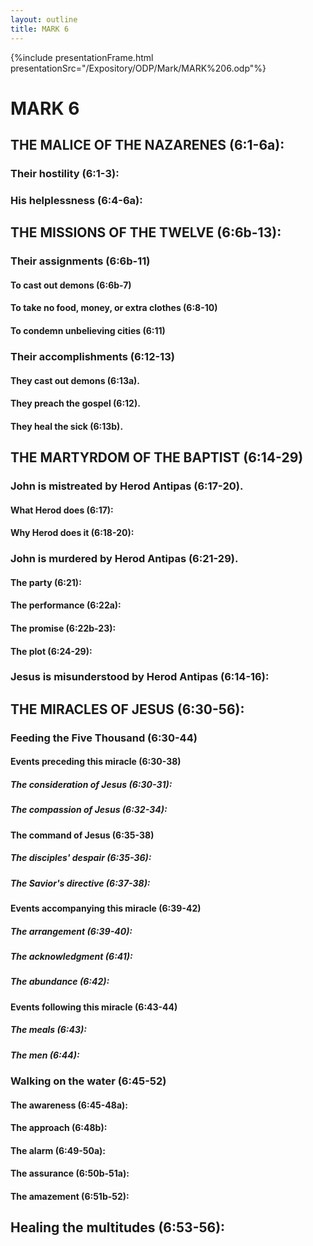 ```yaml
---
layout: outline
title: MARK 6
---
```

{%include presentationFrame.html presentationSrc="/Expository/ODP/Mark/MARK%206.odp"%}

# MARK 6
## THE MALICE OF THE NAZARENES (6:1-6a): 
###  Their hostility (6:1-3): 
###  His helplessness (6:4-6a): 
## THE MISSIONS OF THE TWELVE (6:6b-13): 
###  Their assignments (6:6b-11) 
####  To cast out demons (6:6b-7) 
####  To take no food, money, or extra clothes (6:8-10) 
####  To condemn unbelieving cities (6:11) 
###  Their accomplishments (6:12-13) 
####  They cast out demons (6:13a). 
####  They preach the gospel (6:12). 
####  They heal the sick (6:13b). 
## THE MARTYRDOM OF THE BAPTIST (6:14-29) 
###  John is mistreated by Herod Antipas (6:17-20). 
####  What Herod does (6:17): 
####  Why Herod does it (6:18-20): 
###  John is murdered by Herod Antipas (6:21-29). 
####  The party (6:21): 
####  The performance (6:22a): 
####  The promise (6:22b-23): 
####  The plot (6:24-29): 
###  Jesus is misunderstood by Herod Antipas (6:14-16): 
## THE MIRACLES OF JESUS (6:30-56): 
###  Feeding the Five Thousand (6:30-44) 
####  Events preceding this miracle (6:30-38) 
#####  The consideration of Jesus (6:30-31): 
#####  The compassion of Jesus (6:32-34): 
####  The command of Jesus (6:35-38) 
#####  The disciples\' despair (6:35-36): 
#####  The Savior\'s directive (6:37-38): 
####  Events accompanying this miracle (6:39-42) 
#####  The arrangement (6:39-40): 
#####  The acknowledgment (6:41): 
#####  The abundance (6:42): 
####  Events following this miracle (6:43-44) 
#####  The meals (6:43): 
#####  The men (6:44): 
###  Walking on the water (6:45-52) 
####  The awareness (6:45-48a): 
####  The approach (6:48b): 
####  The alarm (6:49-50a): 
####  The assurance (6:50b-51a): 
####  The amazement (6:51b-52): 
## Healing the multitudes (6:53-56): 
